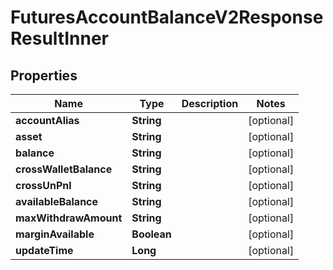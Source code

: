 

# FuturesAccountBalanceV2ResponseResultInner


## Properties

| Name | Type | Description | Notes |
|------------ | ------------- | ------------- | -------------|
|**accountAlias** | **String** |  |  [optional] |
|**asset** | **String** |  |  [optional] |
|**balance** | **String** |  |  [optional] |
|**crossWalletBalance** | **String** |  |  [optional] |
|**crossUnPnl** | **String** |  |  [optional] |
|**availableBalance** | **String** |  |  [optional] |
|**maxWithdrawAmount** | **String** |  |  [optional] |
|**marginAvailable** | **Boolean** |  |  [optional] |
|**updateTime** | **Long** |  |  [optional] |



